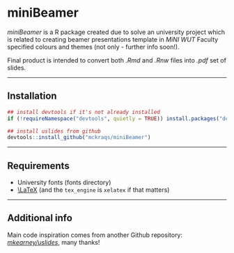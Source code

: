 # miniBeamer

*miniBeamer* is a R package created due to solve an university project which is related to creating beamer presentations template in *MiNI WUT* Faculty specified colours and themes (not only - further info soon!).

Final product is intended to convert both *.Rmd* and *.Rnw* files into *.pdf* set of slides.

---

## Installation

``` r
## install devtools if it's not already installed
if (!requireNamespace("devtools", quietly = TRUE)) install.packages("devtools")

## install uslides from github
devtools::install_github("mckraqs/miniBeamer")
```

---

## Requirements
* University fonts (fonts directory)
* [\\LaTeX](https://www.latex-project.org/get/) (and the `tex_engine` is `xelatex` if that matters)

---

## Additional info

Main code inspiration comes from another Github repository: [*mkearney/uslides*](https://github.com/mkearney/uslides), many thanks!